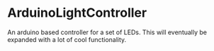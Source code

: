 # ArduinoLightController
An arduino based controller for a set of LEDs. This will eventually be expanded with a lot of cool functionality.
